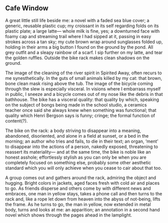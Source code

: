 ## Cafe Window

A great little still life beside me: a novel with a faded sea blue cover; a generic, reusable plastic cup; my croissant in its self regarding folds on its plastic plate; a large latte— whole milk is fine, yes; a downturned face with foamy cap and streaming trail where I had sipped at it, passing in easy strokes across a tan sky; my cute brown wrap around sunglasses folded up, holding in their arms a big button I found on the ground by the pond. All grey outfit and a sleapy rainbow of a scarf. I sip further on my latte, and tear the golden ruffles. Outside the bike rack makes clean shadows on the ground. 

 The image of the cleaning of the river spirit in Spirited Away, often recurs to me synesthetically. In the guts of small animals killed by my cat: that brown, bone clean mask rising above the tub. The image of the bicycle coming through the slew is especially visceral. In visions where I embarrass myself in public, I sneeze and a bicycle comes out of my nose like the debris in that bathhouse. The bike has a visceral quality: that quality by which, speaking on the subject of bongs being made in the school studio, a ceramics teacher once said she always knew when something was functional; that quality which Henri Bergson says is funny; cringe; the formal function of content(?). 

 The bike on the rack: a body striving to disappear into a meaning, abandoned, disoriented, and alone in a field at sunset, or a bed in the morning; an author who tries and fails, to die in their text; an organ, ‘ment’ to disappear into the actions of a person, nakedly exposed, threatening to reassert its materiality— and at the same time, the bike is noble like an honest asshole; effortlessly stylish as you can only be when you are completely focused on something else, probably some other aesthetic standard which you will only achieve when you cease to cair about that too. 
	
 A group comes out and gathers around the rack, admiring the object and hugging. Bright colors in jackets, aged faces fresh with cold air and places to go. As friends disperse and others come by with different news and embraces, one man in yellow stays, takes a phone call and then turns to the rack and, like a rope let down from heaven into the abyss of not-being, lifts the frame. As he turns to go, the man in yellow, now extended in metal body, turns and looks at me: an apparition; an annotation in a second hand novel which shows through the pages ahead in the lamplight. 
